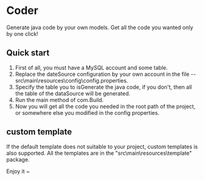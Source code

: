 # Coder
Generate java code by your own models. Get all the code you wanted only by one click!

## Quick start
1. First of all, you must have a MySQL account and some table.
2. Replace the dateSource configuration by your own account in the file -- src\main\resources\config\config.properties.
3. Specify the table you to isGenerate the java code, if you don't, then all the table of the dataSource will be generated.
4. Run the main method of com.Build.
5. Now you will get all the code you needed in the root path of the project, or somewhere else you modified in the config properties.

## custom template
If the default template does not suitable to your project, custom templates is also supported.
All the templates are in the "src\main\resources\template" package.

Enjoy it ~


